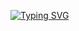 [![Typing SVG](https://readme-typing-svg.demolab.com/?lines=Hey!;My+name+is+Despina;Welcome+to+my+github)](https://git.io/typing-svg)
